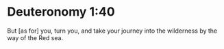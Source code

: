 # Deuteronomy 1:40

But [as for] you, turn you, and take your journey into the wilderness by the way of the Red sea.